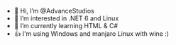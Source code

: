 - 👋 Hi, I’m @AdvanceStudios
- 👀 I’m interested in .NET 6 and Linux
- 🌱 I’m currently learning HTML & C#
- 👍 I'm using Windows and manjaro Linux with wine :)
   

<!---
AdvanceStudios/AdvanceStudios is a ✨ special ✨ repository because its `README.md` (this file) appears on your GitHub profile.
You can click the Preview link to take a look at your changes.
--->
